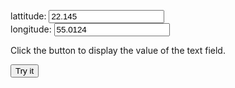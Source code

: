 <html>
<body>

lattitude: <input type="text" id="lat" value="22.145"><br>
longitude: <input type="text" id="lng" value="55.0124">

<p>Click the button to display the value of the text field.</p>

<button onclick="myFunction()">Try it</button>
<div id="lattitude"></div>
<div id="longitude"></div>
<script>
function myFunction() {
    var la=lat.value;
	document.getElementById("lattitude").innerHTML = la;
	var ln=lng.value;
	document.getElementById("longitude").innerHTML = ln;
	if (typeof(Storage) !== "undefined") {
    // Store
    localStorage.setItem("lattitude", la);
	localStorage.setItem("longitude", ln);}
} 
</script>

</body>
</html>
